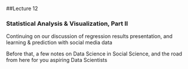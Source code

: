 ##Lecture 12

### Statistical Analysis & Visualization, Part II

Continuing on our discussion of regression results presentation, and learning & prediction with social media data

Before that, a few notes on Data Science in Social Science, and the road from here for you aspiring Data Scientists 
